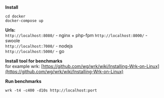 **Install**
```
cd docker
docker-compose up
```

**Urls:**  
`http://localhost:8080/` - nginx + php-fpm
`http://localhost:8000/` - swoole  
`http://localhost:7000/` - nodejs  
`http://localhost:5000/` - go 

**Install tool for benchmarks**   
for example wrk:
[https://github.com/wg/wrk/wiki/Installing-Wrk-on-Linux](https://github.com/wg/wrk/wiki/Installing-Wrk-on-Linux)

**Run benchmarks**   
```
wrk -t4 -c400 -d10s http://localhost:port
```
